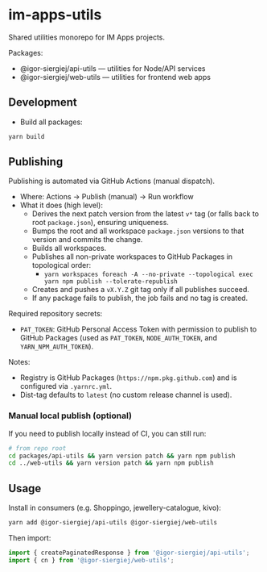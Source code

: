 # im-apps-utils

Shared utilities monorepo for IM Apps projects.

Packages:
- @igor-siergiej/api-utils — utilities for Node/API services
- @igor-siergiej/web-utils — utilities for frontend web apps

## Development

- Build all packages:

```bash
yarn build
```

## Publishing

Publishing is automated via GitHub Actions (manual dispatch).

- Where: Actions → Publish (manual) → Run workflow
- What it does (high level):
  - Derives the next patch version from the latest `v*` tag (or falls back to root `package.json`), ensuring uniqueness.
  - Bumps the root and all workspace `package.json` versions to that version and commits the change.
  - Builds all workspaces.
  - Publishes all non-private workspaces to GitHub Packages in topological order:
    - `yarn workspaces foreach -A --no-private --topological exec yarn npm publish --tolerate-republish`
  - Creates and pushes a `vX.Y.Z` git tag only if all publishes succeed.
  - If any package fails to publish, the job fails and no tag is created.

Required repository secrets:
- `PAT_TOKEN`: GitHub Personal Access Token with permission to publish to GitHub Packages (used as `PAT_TOKEN`, `NODE_AUTH_TOKEN`, and `YARN_NPM_AUTH_TOKEN`).

Notes:
- Registry is GitHub Packages (`https://npm.pkg.github.com`) and is configured via `.yarnrc.yml`.
- Dist-tag defaults to `latest` (no custom release channel is used).

### Manual local publish (optional)

If you need to publish locally instead of CI, you can still run:

```bash
# from repo root
cd packages/api-utils && yarn version patch && yarn npm publish
cd ../web-utils && yarn version patch && yarn npm publish
```

## Usage

Install in consumers (e.g. Shoppingo, jewellery-catalogue, kivo):

```bash
yarn add @igor-siergiej/api-utils @igor-siergiej/web-utils
```

Then import:

```ts
import { createPaginatedResponse } from '@igor-siergiej/api-utils';
import { cn } from '@igor-siergiej/web-utils';
```


